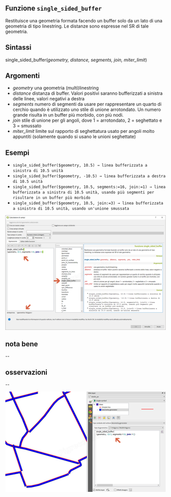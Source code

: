 ## Funzione `single_sided_buffer`

Restituisce una geometria formata facendo un buffer solo da un lato di una geometria di tipo linestring. Le distanze sono espresse nel SR di tale geometria.

## Sintassi

single_sided_buffer(_geometry, distance, segments, join, miter_limit_)

## Argomenti

* _geometry_ una geometria (multi)linestring
* _distance_ distanza di buffer. Valori positivi saranno bufferizzati a sinistra delle linee, valori negativi a destra
* _segments_ numero di segmenti da usare per rappresentare un quarto di cerchio quando è utilizzato uno stile di unione arrotondato. Un numero grande risulta in un buffer più morbido, con più nodi.
* _join_ stile di unione per gli angoli, dove 1 = arrotondato, 2 = seghettato e 3 = smussato
* _miter_limit_ limite sul rapporto di seghettatura usato per angoli molto appuntiti (solamente quando si usano le unioni seghettate)

## Esempi

* `single_sided_buffer($geometry, 10.5) → linea bufferizzata a sinistra di 10.5 unità`
* `single_sided_buffer($geometry, -10.5) → linea bufferizzata a destra di 10.5 unità`
* `single_sided_buffer($geometry, 10.5, segments:=16, join:=1) → linea bufferizzata a sinistra di 10.5 unità, usando più segmenti per risultare in un buffer più morbido`
* `single_sided_buffer($geometry, 10.5, join:=3) → linea bufferizzata a sinistra di 10.5 unità, usando un'unione smussata`

![](/img/geometria/single_sided_buffer/single_sided_buffer1.png)

## nota bene

--

## osservazioni

--

![](/img/geometria/single_sided_buffer/single_sided_buffer2.png)